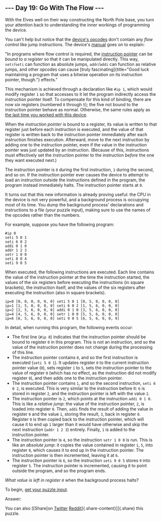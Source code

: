 --- Day 19: Go With The Flow ---
--------------------------------

With the Elves well on their way constructing the North Pole base, you
turn your attention back to understanding the inner workings of
programming the device.

You can't help but notice that the [device's opcodes](16) don't contain
any *flow control* like jump instructions. The device's [manual](16)
goes on to explain:

"In programs where flow control is required, the [instruction
pointer](https://en.wikipedia.org/wiki/Program_counter) can be *bound to
a register* so that it can be manipulated directly. This way,
`setr`/`seti` can function as absolute jumps, `addr`/`addi` can function
as relative jumps, and other opcodes can cause [truly
fascinating]{title="Good luck maintaining a program that uses a bitwise operation on its instruction pointer, though."}
effects."

This mechanism is achieved through a declaration like `#ip 1`, which
would modify register `1` so that accesses to it let the program
indirectly access the instruction pointer itself. To compensate for this
kind of binding, there are now *six* registers (numbered `0` through
`5`); the five not bound to the instruction pointer behave as normal.
Otherwise, the same rules apply as [the last time you worked with this
device](16).

When the *instruction pointer* is bound to a register, its value is
written to that register just before each instruction is executed, and
the value of that register is written back to the instruction pointer
immediately after each instruction finishes execution. Afterward, move
to the next instruction by adding one to the instruction pointer, even
if the value in the instruction pointer was just updated by an
instruction. (Because of this, instructions must effectively set the
instruction pointer to the instruction *before* the one they want
executed next.)

The instruction pointer is `0` during the first instruction, `1` during
the second, and so on. If the instruction pointer ever causes the device
to attempt to load an instruction outside the instructions defined in
the program, the program instead immediately halts. The instruction
pointer starts at `0`.

It turns out that this new information is already proving useful: the
CPU in the device is not very powerful, and a background process is
occupying most of its time. You dump the background process'
declarations and instructions to a file (your puzzle input), making sure
to use the names of the opcodes rather than the numbers.

For example, suppose you have the following program:

    #ip 0
    seti 5 0 1
    seti 6 0 2
    addi 0 1 0
    addr 1 2 3
    setr 1 0 0
    seti 8 0 4
    seti 9 0 5

When executed, the following instructions are executed. Each line
contains the value of the instruction pointer at the time the
instruction started, the values of the six registers before executing
the instructions (in square brackets), the instruction itself, and the
values of the six registers after executing the instruction (also in
square brackets).

    ip=0 [0, 0, 0, 0, 0, 0] seti 5 0 1 [0, 5, 0, 0, 0, 0]
    ip=1 [1, 5, 0, 0, 0, 0] seti 6 0 2 [1, 5, 6, 0, 0, 0]
    ip=2 [2, 5, 6, 0, 0, 0] addi 0 1 0 [3, 5, 6, 0, 0, 0]
    ip=4 [4, 5, 6, 0, 0, 0] setr 1 0 0 [5, 5, 6, 0, 0, 0]
    ip=6 [6, 5, 6, 0, 0, 0] seti 9 0 5 [6, 5, 6, 0, 0, 9]

In detail, when running this program, the following events occur:

-   The first line (`#ip 0`) indicates that the instruction pointer
    should be bound to register `0` in this program. This is not an
    instruction, and so the value of the instruction pointer does not
    change during the processing of this line.
-   The instruction pointer contains `0`, and so the first instruction
    is executed (`seti 5 0 1`). It updates register `0` to the current
    instruction pointer value (`0`), sets register `1` to `5`, sets the
    instruction pointer to the value of register `0` (which has no
    effect, as the instruction did not modify register `0`), and then
    adds one to the instruction pointer.
-   The instruction pointer contains `1`, and so the second instruction,
    `seti 6 0 2`, is executed. This is very similar to the instruction
    before it: `6` is stored in register `2`, and the instruction
    pointer is left with the value `2`.
-   The instruction pointer is `2`, which points at the instruction
    `addi 0 1 0`. This is like a *relative jump*: the value of the
    instruction pointer, `2`, is loaded into register `0`. Then, `addi`
    finds the result of adding the value in register `0` and the value
    `1`, storing the result, `3`, back in register `0`. Register `0` is
    then copied back to the instruction pointer, which will cause it to
    end up `1` larger than it would have otherwise and skip the next
    instruction (`addr 1 2 3`) entirely. Finally, `1` is added to the
    instruction pointer.
-   The instruction pointer is `4`, so the instruction `setr 1 0 0` is
    run. This is like an *absolute jump*: it copies the value contained
    in register `1`, `5`, into register `0`, which causes it to end up
    in the instruction pointer. The instruction pointer is then
    incremented, leaving it at `6`.
-   The instruction pointer is `6`, so the instruction `seti 9 0 5`
    stores `9` into register `5`. The instruction pointer is
    incremented, causing it to point outside the program, and so the
    program ends.

*What value is left in register `0`* when the background process halts?

To begin, [get your puzzle input](19/input).

Answer:

You can also [\[Share[on
[Twitter](https://twitter.com/intent/tweet?text=%22Go+With+The+Flow%22+%2D+Day+19+%2D+Advent+of+Code+2018&url=https%3A%2F%2Fadventofcode%2Ecom%2F2018%2Fday%2F19&related=ericwastl&hashtags=AdventOfCode)
[Reddit](http://www.reddit.com/submit?url=https%3A%2F%2Fadventofcode%2Ecom%2F2018%2Fday%2F19&title=%22Go+With+The+Flow%22+%2D+Day+19+%2D+Advent+of+Code+2018)]{.share-content}\]]{.share}
this puzzle.
